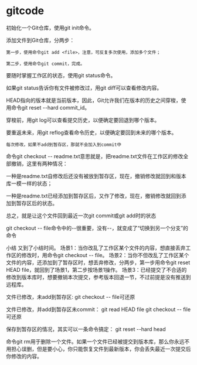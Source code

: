 # gitcode
初始化一个Git仓库，使用git init命令。

添加文件到Git仓库，分两步：

	第一步，使用命令git add <file>，注意，可反复多次使用，添加多个文件；

	第二步，使用命令git commit，完成。
	
要随时掌握工作区的状态，使用git status命令。

如果git status告诉你有文件被修改过，用git diff可以查看修改内容。	
	
HEAD指向的版本就是当前版本，因此，Git允许我们在版本的历史之间穿梭，使用命令git reset --hard commit_id。

穿梭前，用git log可以查看提交历史，以便确定要回退到哪个版本。

要重返未来，用git reflog查看命令历史，以便确定要回到未来的哪个版本。	
	
	每次修改，如果不add到暂存区，那就不会加入到commit中
	
命令git checkout -- readme.txt意思就是，把readme.txt文件在工作区的修改全部撤销，这里有两种情况：

一种是readme.txt自修改后还没有被放到暂存区，现在，撤销修改就回到和版本库一模一样的状态；

一种是readme.txt已经添加到暂存区后，又作了修改，现在，撤销修改就回到添加到暂存区后的状态。

总之，就是让这个文件回到最近一次git commit或git add时的状态

git checkout -- file命令中的--很重要，没有--，就变成了“切换到另一个分支”的命令
	
小结
又到了小结时间。
场景1：当你改乱了工作区某个文件的内容，想直接丢弃工作区的修改时，用命令git checkout -- file。
场景2：当你不但改乱了工作区某个文件的内容，还添加到了暂存区时，想丢弃修改，分两步，第一步用命令git reset HEAD file，就回到了场景1，第二步按场景1操作。
场景3：已经提交了不合适的修改到版本库时，想要撤销本次提交，参考版本回退一节，不过前提是没有推送到远程库。	
	
文件已修改，未add到暂存区:
git checkout -- file可还原

文件已修改，并add到暂存区未commit：
git read HEAD file
git checkout -- file可还原	

保存到暂存区的情况，其实可以一条命令搞定：
git reset --hard head	
	
命令git rm用于删除一个文件。如果一个文件已经被提交到版本库，那么你永远不用担心误删，但是要小心，你只能恢复文件到最新版本，你会丢失最近一次提交后你修改的内容。	
	
	
	
	
	
	
	
	
	
	
	
	
	
	

